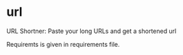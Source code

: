 # url
URL Shortner: Paste your long URLs and get a shortened url



Requiremts is given in requirements file.
